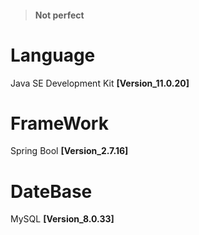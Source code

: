>#### Not perfect

# Language
Java SE Development Kit <b>[Version_11.0.20]</b>

# FrameWork
Spring Bool <b>[Version_2.7.16]</b>

# DateBase
MySQL <b>[Version_8.0.33]</b>
